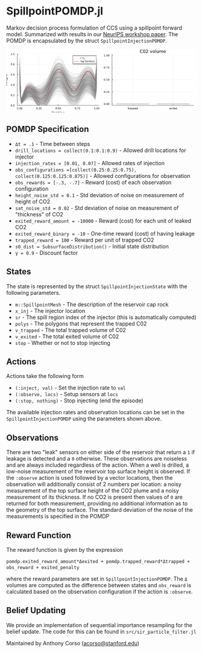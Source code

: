 # SpillpointPOMDP.jl
Markov decision process formulation of CCS using a spillpoint forward model. Summarized with results in our [NeurIPS workshop paper](https://arxiv.org/abs/2212.00669). The POMDP is encapsulated by the struct `SpillpointInjectionPOMDP`.

![figures/ccs.gif](figures/ccs.gif)

## POMDP Specification

* `Δt = .1` - Time between steps
* `drill_locations = collect(0.1:0.1:0.9)` - Allowed drill locations for injector
* `injection_rates = [0.01, 0.07]` - Allowed rates of injection
* `obs_configurations =[collect(0.25:0.25:0.75), collect(0.125:0.125:0.875)]` - Allowed configurations for observation
* `obs_rewards = [-.3, -.7]` - Reward (cost) of each observation configuration
* `height_noise_std = 0.1` - Std deviation of noise on measurement of height of CO2
* `sat_noise_std = 0.02` - Std deviation of noise on measurement of "thickness" of CO2
* `exited_reward_amount = -10000` - Reward (cost) for each unit of leaked CO2
* `exited_reward_binary = -10` - One-time reward (cost) of having leakage
* `trapped_reward = 100` - Reward per unit of trapped CO2
* `s0_dist = SubsurfaceDistribution()` - Initial state distribution
* `γ = 0.9` - Discount factor


## States

The state is represented by the struct `SpillpointInjectionState` with the following parameters.

* `m::SpillpointMesh` - The description of the reservoir cap rock
* `x_inj` - The injector location
* `sr` - The spill region index of the injector (this is automatically computed)
* `polys` - The polygons that represent the trapped C02
* `v_trapped` - The total trapped volume of C02
* `v_exited` - The total exited volume of C02
* `stop` - Whether or not to stop injecting

## Actions

Actions take the following form
* `(:inject, val)` - Set the injection rate to `val`
* `(:observe, locs)` - Setup sensors at `locs`
* `(:stop, nothing)` - Stop injecting (end the episode)

The available injection rates and observation locations can be set in the `SpillpointInjectionPOMDP` using the parameters shown above. 


## Observations

There are two "leak" sensors on either side of the reservoir that return a `1` if  leakage is detected and a `0` otherwise. These observations are noiseless and are always included regardless of the action. When a well is drilled, a low-noise measurement of the reservoir top surface height is observed. If the `:observe` action is used followed by a vector locations, then the observation will additionally  consist of 2 numbers per location: a noisy measurement of the top surface height of the CO2 plume and a noisy measurement of its thickness. If no CO2 is present then values of `0` are returned for both measurement, providing no additional information as to the geometry of the top surface. The standard deviation of the noise of the measurements is specified in the POMDP


## Reward Function

The reward function is given by the expression
```
pomdp.exited_reward_amount*Δexited + pomdp.trapped_reward*Δtrapped + obs_reward + exited_penalty

```
where the reward parameters are set in `SpillpointInjectionPOMDP`. The `Δ` volumes are computed as the difference between states and `obs_reward` is calculated based on the observation configuration if the action is `:observe`.

## Belief Updating
We provide an implementation of sequential importance resampling for the belief update. The code for this can be found in `src/sir_particle_filter.jl`


Maintained by Anthony Corso (acorso@stanford.edu)
